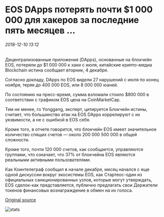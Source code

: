 # EOS DApps потерять почти $1 000 000 для хакеров за последние пять месяцев ...

###### 2018-12-10 13:12

Децентрализованные приложения (DApps), основанные на блокчейн EOS, потеряли до $1 000 000 к хаки с июля, китайские крипто-медиа Blockchain истина сообщает вторник, 4 декабря.

Согласно докладу, DApps по EOS видели 27 нарушений с июля по конец ноября, теряя до 400 000 EOS, или 8 000 000 юаней.

По состоянию на пресс-время, сумма взломали стоило $800 000 в соответствии с графиком EOS цена на CoinMarketCap.

Тем не менее, го Yonggang, эксперт, цитируется Блокчейн истины, считает, что большинство атак на EOS DApps коррелируют с их уязвимости, а не с ошибкой в EOS себя.

Кроме того, в отчете говорится, что блокчейн EOS имеет значительное количество спящих счетов — около 200 000 500 000 в общей сложности.

Кроме того, почти 120 000 счетов, как сообщается, управляются группами, что означает, что 37% от блокчейна EOS являются реальными активными пользователями.

Как Коинтелеграф сообщил в начале декабря, месяц начался с еще одной дискуссии вокруг экосистемы EOS, как Стартеос-один из официальных санкционированных узлов, которые могут утверждать, EOS сделок-как представляется, публично предлагать свои Держатели токенов финансовых вознаграждение в обмен на их голоса.

[Original source](https://cointelegraph.com/news/eos-dapps-lose-almost-1-million-to-hackers-over-the-last-five-months)

![stats](https://c.statcounter.com/11760860/0/a89fa40b/1/ "stats")